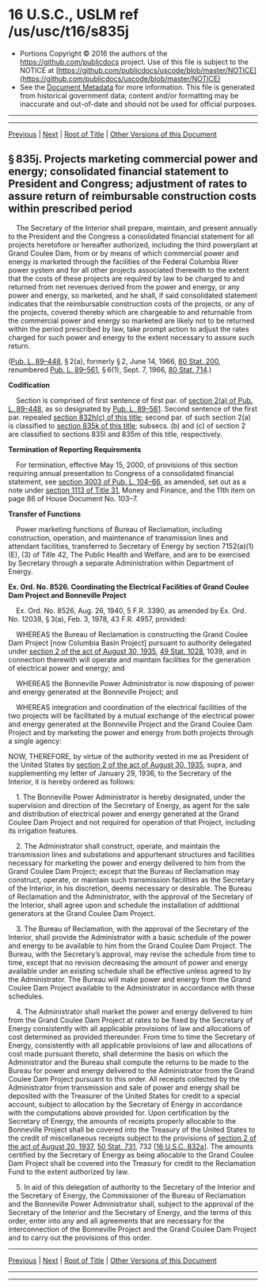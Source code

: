 ---
---

# 16 U.S.C., USLM ref /us/usc/t16/s835j

* Portions Copyright © 2016 the authors of the https://github.com/publicdocs project.
  Use of this file is subject to the NOTICE at [https://github.com/publicdocs/uscode/blob/master/NOTICE](https://github.com/publicdocs/uscode/blob/master/NOTICE)
* See the [Document Metadata](././../../../..//README.md) for more information.
  This file is generated from historical government data; content and/or formatting may be inaccurate and out-of-date and should not be used for official purposes.

----------
----------

[Previous](./../../../..//us/usc/t16/ch12D/m__us_usc_t16_s835i.md) | [Next](./../../../..//us/usc/t16/ch12D/m__us_usc_t16_s835k.md) | [Root of Title](./../../../../) | [Other Versions of this Document](https://publicdocs.github.io/go/links?ns=uslm&ref=%2Fus%2Fusc%2Ft16%2Fs835j)

## § 835j. Projects marketing commercial power and energy; consolidated financial statement to President and Congress; adjustment of rates to assure return of reimbursable construction costs within prescribed period

    The Secretary of the Interior shall prepare, maintain, and present annually to the President and the Congress a consolidated financial statement for all projects heretofore or hereafter authorized, including the third powerplant at Grand Coulee Dam, from or by means of which commercial power and energy is marketed through the facilities of the Federal Columbia River power system and for all other projects associated therewith to the extent that the costs of these projects are required by law to be charged to and returned from net revenues derived from the power and energy, or any power and energy, so marketed, and he shall, if said consolidated statement indicates that the reimbursable construction costs of the projects, or any of the projects, covered thereby which are chargeable to and returnable from the commercial power and energy so marketed are likely not to be returned within the period prescribed by law, take prompt action to adjust the rates charged for such power and energy to the extent necessary to assure such return.

([Pub. L. 89–448][/us/pl/89/448], § 2(a), formerly § 2, June 14, 1966, [80 Stat. 200][/us/stat/80/200], renumbered [Pub. L. 89–561][/us/pl/89/561], § 6(1), Sept. 7, 1966, [80 Stat. 714][/us/stat/80/714].)

 __Codification__ 

    Section is comprised of first sentence of first par. of [section 2(a) of Pub. L. 89–448][/us/pl/89/448/s2/a], as so designated by [Pub. L. 89–561][/us/pl/89/561]. Second sentence of the first par. repealed [section 832h(c) of this title][/us/usc/t16/s832h/c]; second par. of such section 2(a) is classified to [section 835k of this title][/us/usc/t16/s835k]; subsecs. (b) and (c) of section 2 are classified to sections 835l and 835m of this title, respectively.

 __Termination of Reporting Requirements__ 

    For termination, effective May 15, 2000, of provisions of this section requiring annual presentation to Congress of a consolidated financial statement, see [section 3003 of Pub. L. 104–66][/us/pl/104/66/s3003], as amended, set out as a note under [section 1113 of Title 31][/us/usc/t31/s1113], Money and Finance, and the 11th item on page 86 of House Document No. 103–7.

 __Transfer of Functions__ 

    Power marketing functions of Bureau of Reclamation, including construction, operation, and maintenance of transmission lines and attendant facilities, transferred to Secretary of Energy by section 7152(a)(1)(E), (3) of Title 42, The Public Health and Welfare, and are to be exercised by Secretary through a separate Administration within Department of Energy.

 __Ex. Ord. No. 8526. Coordinating the Electrical Facilities of Grand Coulee Dam Project and Bonneville Project__ 

    Ex. Ord. No. 8526, Aug. 26, 1940, 5 F.R. 3390, as amended by Ex. Ord. No. 12038, § 3(a), Feb. 3, 1978, 43 F.R. 4957, provided:

    WHEREAS the Bureau of Reclamation is constructing the Grand Coulee Dam Project \[now Columbia Basin Project\] pursuant to authority delegated under [section 2 of the act of August 30, 1935][/us/act/1935-08-30/s2], [49 Stat. 1028][/us/stat/49/1028], 1039, and in connection therewith will operate and maintain facilities for the generation of electrical power and energy; and

    WHEREAS the Bonneville Power Administrator is now disposing of power and energy generated at the Bonneville Project; and

    WHEREAS integration and coordination of the electrical facilities of the two projects will be facilitated by a mutual exchange of the electrical power and energy generated at the Bonneville Project and the Grand Coulee Dam Project and by marketing the power and energy from both projects through a single agency:

NOW, THEREFORE, by virtue of the authority vested in me as President of the United States by [section 2 of the act of August 30, 1935][/us/act/1935-08-30/s2], supra, and supplementing my letter of January 29, 1936, to the Secretary of the Interior, it is hereby ordered as follows:

    1. The Bonneville Power Administrator is hereby designated, under the supervision and direction of the Secretary of Energy, as agent for the sale and distribution of electrical power and energy generated at the Grand Coulee Dam Project and not required for operation of that Project, including its irrigation features.

    2. The Administrator shall construct, operate, and maintain the transmission lines and substations and appurtenant structures and facilities necessary for marketing the power and energy delivered to him from the Grand Coulee Dam Project; except that the Bureau of Reclamation may construct, operate, or maintain such transmission facilities as the Secretary of the Interior, in his discretion, deems necessary or desirable. The Bureau of Reclamation and the Administrator, with the approval of the Secretary of the Interior, shall agree upon and schedule the installation of additional generators at the Grand Coulee Dam Project.

    3. The Bureau of Reclamation, with the approval of the Secretary of the Interior, shall provide the Administrator with a basic schedule of the power and energy to be available to him from the Grand Coulee Dam Project. The Bureau, with the Secretary’s approval, may revise the schedule from time to time, except that no revision decreasing the amount of power and energy available under an existing schedule shall be effective unless agreed to by the Administrator. The Bureau will make power and energy from the Grand Coulee Dam Project available to the Administrator in accordance with these schedules.

    4. The Administrator shall market the power and energy delivered to him from the Grand Coulee Dam Project at rates to be fixed by the Secretary of Energy consistently with all applicable provisions of law and allocations of cost determined as provided thereunder. From time to time the Secretary of Energy, consistently with all applicable provisions of law and allocations of cost made pursuant thereto, shall determine the basis on which the Administrator and the Bureau shall compute the returns to be made to the Bureau for power and energy delivered to the Administrator from the Grand Coulee Dam Project pursuant to this order. All receipts collected by the Administrator from transmission and sale of power and energy shall be deposited with the Treasurer of the United States for credit to a special account, subject to allocation by the Secretary of Energy in accordance with the computations above provided for. Upon certification by the Secretary of Energy, the amounts of receipts properly allocable to the Bonneville Project shall be covered into the Treasury of the United States to the credit of miscellaneous receipts subject to the provisions of [section 2 of the act of August 20, 1937][/us/act/1937-08-20/s2], [50 Stat. 731][/us/stat/50/731], 732 \[[16 U.S.C. 832a][/us/usc/t16/s832a]\]. The amounts certified by the Secretary of Energy as being allocable to the Grand Coulee Dam Project shall be covered into the Treasury for credit to the Reclamation Fund to the extent authorized by law.

    5. In aid of this delegation of authority to the Secretary of the Interior and the Secretary of Energy, the Commissioner of the Bureau of Reclamation and the Bonneville Power Administrator shall, subject to the approval of the Secretary of the Interior and the Secretary of Energy, and the terms of this order, enter into any and all agreements that are necessary for the interconnection of the Bonneville Project and the Grand Coulee Dam Project and to carry out the provisions of this order.

----------

[Previous](./../../../..//us/usc/t16/ch12D/m__us_usc_t16_s835i.md) | [Next](./../../../..//us/usc/t16/ch12D/m__us_usc_t16_s835k.md) | [Root of Title](./../../../../) | [Other Versions of this Document](https://publicdocs.github.io/go/links?ns=uslm&ref=%2Fus%2Fusc%2Ft16%2Fs835j)

----------
----------

[/us/pl/89/448]: https://publicdocs.github.io/go/links?ns=uslm&ref=%2Fus%2Fpl%2F89%2F448
[/us/stat/80/200]: https://publicdocs.github.io/go/links?ns=uslm&ref=%2Fus%2Fstat%2F80%2F200
[/us/pl/89/561]: https://publicdocs.github.io/go/links?ns=uslm&ref=%2Fus%2Fpl%2F89%2F561
[/us/stat/80/714]: https://publicdocs.github.io/go/links?ns=uslm&ref=%2Fus%2Fstat%2F80%2F714
[/us/pl/89/448/s2/a]: https://publicdocs.github.io/go/links?ns=uslm&ref=%2Fus%2Fpl%2F89%2F448%2Fs2%2Fa
[/us/pl/89/561]: https://publicdocs.github.io/go/links?ns=uslm&ref=%2Fus%2Fpl%2F89%2F561
[/us/usc/t16/s832h/c]: https://publicdocs.github.io/go/links?ns=uslm&ref=%2Fus%2Fusc%2Ft16%2Fs832h%2Fc
[/us/usc/t16/s835k]: https://publicdocs.github.io/go/links?ns=uslm&ref=%2Fus%2Fusc%2Ft16%2Fs835k
[/us/pl/104/66/s3003]: https://publicdocs.github.io/go/links?ns=uslm&ref=%2Fus%2Fpl%2F104%2F66%2Fs3003
[/us/usc/t31/s1113]: https://publicdocs.github.io/go/links?ns=uslm&ref=%2Fus%2Fusc%2Ft31%2Fs1113
[/us/act/1935-08-30/s2]: https://publicdocs.github.io/go/links?ns=uslm&ref=%2Fus%2Fact%2F1935-08-30%2Fs2
[/us/stat/49/1028]: https://publicdocs.github.io/go/links?ns=uslm&ref=%2Fus%2Fstat%2F49%2F1028
[/us/act/1935-08-30/s2]: https://publicdocs.github.io/go/links?ns=uslm&ref=%2Fus%2Fact%2F1935-08-30%2Fs2
[/us/act/1937-08-20/s2]: https://publicdocs.github.io/go/links?ns=uslm&ref=%2Fus%2Fact%2F1937-08-20%2Fs2
[/us/stat/50/731]: https://publicdocs.github.io/go/links?ns=uslm&ref=%2Fus%2Fstat%2F50%2F731
[/us/usc/t16/s832a]: https://publicdocs.github.io/go/links?ns=uslm&ref=%2Fus%2Fusc%2Ft16%2Fs832a


